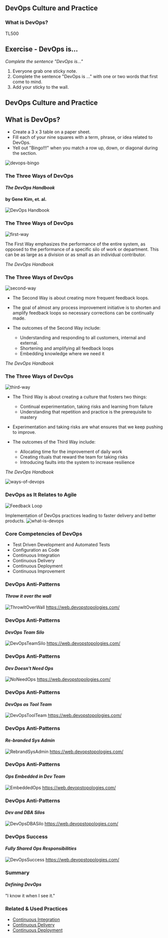 <!-- .slide: data-background-image="images/RH_NewBrand_Background.png" -->
## DevOps Culture and Practice <!-- {.element: class="course-title"} -->
### What is DevOps? <!-- {.element: class="title-color"} -->
TL500 <!-- {.element: class="title-color"} -->



## Exercise - DevOps is...
_Complete the sentence "DevOps is..."_
1. Everyone grab one sticky note.
2. Complete the sentence "DevOps is ..." with one or two words that first
come to mind.
3. Add your sticky to the wall.



<!--.slide: id="dev-ops" -->
## DevOps Culture and Practice



## What is DevOps?
* Create a 3 x 3 table on a paper sheet.
* Fill each of your nine squares with a term, phrase, or idea related to DevOps.
* Yell out "Bingo!!!" when you match a row up, down, or diagonal during the section.

![devops-bingo](images/what-is-devops/devops-bingo.png)<!-- {.element: class="" style="height:450px"} -->



### The Three Ways of DevOps
#### _The DevOps Handbook_
#### by Gene Kim, et. al.
![DevOps Handbook](images/what-is-devops/devopshandbook.jpg)




### The Three Ways of DevOps
![first-way](images/what-is-devops/first-way.png)<!-- .element: class="image-no-shadow image-full-width " -->

The First Way emphasizes the performance of the entire system, as opposed to the performance of a specific silo of work or department. This can be as large as a division or as small as an individual contributor. <!-- {.element: class="medium para"} -->

_The DevOps Handbook_ <!-- {.element: class="small" style="text-align: right;"} -->



### The Three Ways of DevOps
![second-way](images/what-is-devops/second-way.png)<!-- .element: class="image-no-shadow image-full-width " -->
* The Second Way is about creating more frequent feedback loops.

* The goal of almost any process improvement initiative is to shorten and amplify feedback loops so necessary corrections can be continually made.

* The outcomes of the Second Way include:
  * Understanding and responding to all customers, internal and external.
  * Shortening and amplifying all feedback loops
  * Embedding knowledge where we need it

_The DevOps Handbook_ <!-- {.element: class="small" style="text-align: right;"} -->



### The Three Ways of DevOps
![third-way](images/what-is-devops/third-way.png)<!-- .element: class="image-no-shadow image-full-width " -->
* The Third Way is about creating a culture that fosters two things:
  * Continual experimentation, taking risks and learning from failure
  * Understanding that repetition and practice is the prerequisite to mastery

* Experimentation and taking risks are what ensures that we keep pushing to improve.

* The outcomes of the Third Way include:
  * Allocating time for the improvement of daily work
  * Creating rituals that reward the team for taking risks
  * Introducing faults into the system to increase resilience

_The DevOps Handbook_ <!-- {.element: class="small" style="text-align: right;"} -->




![ways-of-devops](images/what-is-devops/ways-of-devops.png)<!-- .element: class="image-no-shadow image-full-width " -->



### DevOps as It Relates to Agile
![Feedback Loop](images/what-is-devops/feedbackloop.png)




Implementation of DevOps practices leading to faster delivery and better products.
![what-is-devops](images/what-is-devops/what-is-devops.jpg)



### Core Competencies of DevOps
* Test Driven Development and Automated Tests
* Configuration as Code
* Continuous Integration
* Continuous Delivery
* Continuous Deployment
* Continuous Improvement



### DevOps Anti-Patterns
#### _Throw it over the wall_
![ThrowItOverWall](images/what-is-devops/antiA.png)
https://web.devopstopologies.com/ <!-- {.element: class="small"} -->



### DevOps Anti-Patterns
#### _DevOps Team Silo_
![DevOpsTeamSilo](images/what-is-devops/antiB.png)
https://web.devopstopologies.com/ <!-- {.element: class="small"} -->



### DevOps Anti-Patterns
#### _Dev Doesn't Need Ops_
![NoNeedOps](images/what-is-devops/antiC.png)
https://web.devopstopologies.com/ <!-- {.element: class="small"} -->



### DevOps Anti-Patterns
#### _DevOps as Tool Team_
![DevOpsToolTeam](images/what-is-devops/antiD.png)
https://web.devopstopologies.com/ <!-- {.element: class="small"} -->



### DevOps Anti-Patterns
#### _Re-branded Sys Admin_
![RebrandSysAdmin](images/what-is-devops/antiE.png)
https://web.devopstopologies.com/ <!-- {.element: class="small"} -->



### DevOps Anti-Patterns
#### _Ops Embedded in Dev Team_
![EmbeddedOps](images/what-is-devops/antiF.png)
https://web.devopstopologies.com/ <!-- {.element: class="small"} -->



### DevOps Anti-Patterns
#### _Dev and DBA Silos_
![DevOpsDBASilo](images/what-is-devops/antiG.png)
https://web.devopstopologies.com/ <!-- {.element: class="small"} -->



### DevOps Success
#### _Fully Shared Ops Responsibilities_
![DevOpsSuccess](images/what-is-devops/dosuccess.png)
https://web.devopstopologies.com/ <!-- {.element: class="small"} -->



### Summary
#### _Defining DevOps_
"I know it when I see it."



<!-- .slide: data-background-image="images/chef-background.png", class="white-style" -->
### Related & Used Practices
- [Continuous Integration](https://openpracticelibrary.com/practice/continuous-integration/)
- [Continuous Delivery](https://openpracticelibrary.com/practice/continuous-delivery/)
- [Continuous Deployment](https://openpracticelibrary.com/practice/continuous-deployment/)

